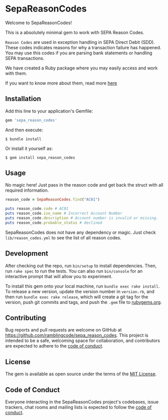 # SepaReasonCodes

Welcome to SepaReasonCodes! 

This is a absolutely minimal gem to work with SEPA Reason Codes.

`Reason Codes` are used in exception handling in SEPA Direct Debit (SDD). These codes
indicates reasons for why a transaction failure has happened. You may use this codes if you are parsing bank statements or handling SEPA transactions.

We have created a Ruby package where you may easily access and work with them.

If you want to know more about them, read more [here](https://www.europeanpaymentscouncil.eu/sites/default/files/kb/file/2018-09/EPC173-14%20v4.1%20Guidance%20on%20Reason%20Codes%20for%20SDD%20R-transactions.pdf)

## Installation

Add this line to your application's Gemfile:

```ruby
gem 'sepa_reason_codes'
```

And then execute:

    $ bundle install

Or install it yourself as:

    $ gem install sepa_reason_codes

## Usage

No magic here! Just pass in the reason code and get back the struct with all required information.

```ruby
reason_code = SepaReasonCodes.find("AC01")

puts reason_code.code # AC01
puts reason_code.iso_name # Incorrect Account Number
puts reason_code.description # Account number is invalid or missing.
puts reason_code.probable_status # declined
```

SepaReasonCodes does not have any dependency or magic. Just check `lib/reason_codes.yml` to see the list of all reason codes.

## Development

After checking out the repo, run `bin/setup` to install dependencies. Then, run `rake spec` to run the tests. You can also run `bin/console` for an interactive prompt that will allow you to experiment.

To install this gem onto your local machine, run `bundle exec rake install`. To release a new version, update the version number in `version.rb`, and then run `bundle exec rake release`, which will create a git tag for the version, push git commits and tags, and push the `.gem` file to [rubygems.org](https://rubygems.org).

## Contributing

Bug reports and pull requests are welcome on GitHub at https://github.com/ramblingcode/sepa_reason_codes. This project is intended to be a safe, welcoming space for collaboration, and contributors are expected to adhere to the [code of conduct](https://github.com/ramblingcode/sepa_reason_codes/blob/master/CODE_OF_CONDUCT.md).


## License

The gem is available as open source under the terms of the [MIT License](https://opensource.org/licenses/MIT).

## Code of Conduct

Everyone interacting in the SepaReasonCodes project's codebases, issue trackers, chat rooms and mailing lists is expected to follow the [code of conduct](https://github.com/[USERNAME]/sepa_reason_codes/blob/master/CODE_OF_CONDUCT.md).
